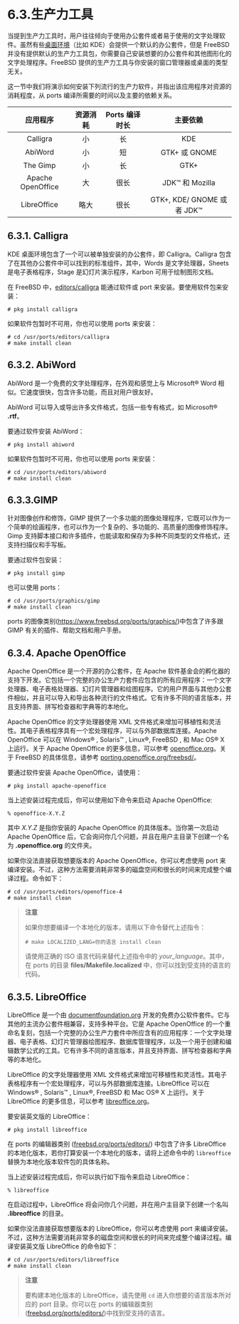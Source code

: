 # 6.3.生产力工具

当提到生产力工具时，用户往往倾向于使用办公套件或者易于使用的文字处理软件。虽然有些[桌面环境](https://docs.freebsd.org/en/books/handbook/book/#x11-wm)（比如 KDE）会提供一个默认的办公套件，但是 FreeBSD 并没有提供默认的生产力工具包，你需要自己安装想要的办公套件和其他图形化的文字处理程序。FreeBSD 提供的生产力工具与你安装的窗口管理器或桌面的类型无关。

这一节中我们将演示如何安装下列流行的生产力软件，并指出该应用程序对资源的消耗程度，从 ports 编译所需要的时间以及主要的依赖关系。

|        应用程序       | 资源消耗 | Ports 编译时长 |           主要依赖           |
| :---------------: | :--: | :--------: | :----------------------: |
|      Calligra     |   小  |      长     |            KDE           |
|      AbiWord      |   小  |      短     |       GTK+ 或 GNOME       |
|      The Gimp     |   小  |      长     |           GTK+           |
| Apache OpenOffice |   大  |     很长    |      JDK™ 和 Mozilla      |
|    LibreOffice    |  略大 |     很长    | GTK+, KDE/ GNOME 或者 JDK™ |

## 6.3.1. Calligra

KDE 桌面环境包含了一个可以被单独安装的办公套件，即 Calligra。Calligra 包含了在其他办公套件中可以找到的标准组件，其中，Words 是文字处理器，Sheets 是电子表格程序，Stage 是幻灯片演示程序，Karbon 可用于绘制图形文档。

在 FreeBSD 中，[editors/calligra](https://cgit.freebsd.org/ports/tree/editors/calligra/pkg-descr) 能通过软件或 port 来安装。要使用软件包来安装：

```
# pkg install calligra
```

如果软件包暂时不可用，你也可以使用 ports 来安装：

```
# cd /usr/ports/editors/calligra
# make install clean
```

## 6.3.2. AbiWord

AbiWord 是一个免费的文字处理程序，在外观和感觉上与 Microsoft® Word 相似。它速度很快，包含许多功能，而且对用户很友好。

AbiWord 可以导入或导出许多文件格式，包括一些专有格式，如 Microsoft® **.rtf**。

要通过软件安装 AbiWord：

```
# pkg install abiword
```

如果软件包暂时不可用，你也可以使用 ports 来安装：

```
# cd /usr/ports/editors/abiword
# make install clean
```

## 6.3.3.GIMP

针对图像创作和修饰，GIMP 提供了一个多功能的图像处理程序，它既可以作为一个简单的绘画程序，也可以作为一个复杂的、多功能的、高质量的图像修饰程序。Gimp 支持脚本接口和许多插件，也能读取和保存为多种不同类型的文件格式，还支持扫描仪和手写板。

要通过软件包安装：

```
# pkg install gimp
```

也可以使用 ports：

```
# cd /usr/ports/graphics/gimp
# make install clean
```

ports 的图像类别(<https://www.freebsd.org/ports/graphics/>)中包含了许多跟 GIMP 有关的插件、帮助文档和用户手册。

## 6.3.4. Apache OpenOffice

Apache OpenOffice 是一个开源的办公套件，在 Apache 软件基金会的孵化器的支持下开发。它包括一个完整的办公生产力套件应包含的所有应用程序：一个文字处理器、电子表格处理器、幻灯片管理器和绘图程序。它的用户界面与其他办公套件相似，并且可以导入和导出各种流行的文件格式。它有许多不同的语言版本，并且支持界面、拼写检查器和字典等的本地化。

Apache OpenOffice 的文字处理器使用 XML 文件格式来增加可移植性和灵活性。其电子表格程序具有一个宏处理程序，可以与外部数据库连接。Apache OpenOffice 可以在 Windows® , Solaris™ , Linux®, FreeBSD , 和 Mac OS® X 上运行。关于 Apache OpenOffice 的更多信息，可以参考 [openoffice.org](http://openoffice.org/)。关于 FreeBSD 的具体信息，请参考 [porting.openoffice.org/freebsd/](http://porting.openoffice.org/freebsd/)。

要通过软件安装 Apache OpenOffice，请使用：

```
# pkg install apache-openoffice
```

当上述安装过程完成后，你可以使用如下命令来启动 Apache OpenOffice:

```
% openoffice-X.Y.Z
```

其中 *X.Y.Z* 是指你安装的 Apache OpenOffice 的具体版本。当你第一次启动 Apache OpenOffice 后，它会询问你几个问题，并且在用户主目录下创建一个名为 **.openoffice.org** 的文件夹。

如果你没法直接获取想要版本的 Apache OpenOffice，你可以考虑使用 port 来编译安装。不过，这种方法需要消耗非常多的磁盘空间和很长的时间来完成整个编译过程。命令如下：

```
# cd /usr/ports/editors/openoffice-4
# make install clean
```

> **注意**
>
> 如果你想要编译一个本地化的版本，请用以下命令替代上述指令：
>
> ```
> # make LOCALIZED_LANG=你的语言 install clean
> ```
>
>请使用正确的 ISO 语言代码来替代上述指令中的 *your_language*。其中，在 ports 的目录 **files/Makefile.localized** 中，你可以找到受支持的语言的代码。
>

## 6.3.5. LibreOffice

LibreOffice 是一个由 [documentfoundation.org](http://www.documentfoundation.org/) 开发的免费办公软件套件。它与其他的主流办公套件相兼容，支持多种平台。它是 Apache OpenOffice 的一个重命名复刻，包括一个完整的办公生产力套件中所应含有的应用程序：一个文字处理器、电子表格、幻灯片管理器绘图程序、数据库管理程序，以及一个用于创建和编辑数学公式的工具。它有许多不同的语言版本，并且支持界面、拼写检查器和字典等的本地化。

LibreOffice 的文字处理器使用 XML 文件格式来增加可移植性和灵活性。其电子表格程序有一个宏处理程序，可以与外部数据库连接。LibreOffice 可以在 Windows® , Solaris™ , Linux®, FreeBSD 和 Mac OS® X 上运行。关于 LibreOffice 的更多信息，可以参考 [libreoffice.org](http://www.libreoffice.org/)。

要安装英文版的 LibreOffice：

```
# pkg install libreoffice
```

在 ports 的编辑器类别 ([freebsd.org/ports/editors/](https://www.freebsd.org/ports/editors/)) 中包含了许多 LibreOffice 的本地化版本，若你打算安装一个本地化的版本，请将上述命令中的 `libreoffice` 替换为本地化版本软件包的具体名称。

当上述安装过程完成后，你可以执行如下指令来启动 LibreOffice：

```
% libreoffice
```

在启动过程中，LibreOffice 将会问你几个问题，并在用户主目录下创建一个名叫 **.libreoffice** 的目录。

如果你没法直接获取想要版本的 LibreOffice，你可以考虑使用 port 来编译安装。不过，这种方法需要消耗非常多的磁盘空间和很长的时间来完成整个编译过程。编译安装英文版 LibreOffice 的命令如下：

```
# cd /usr/ports/editors/libreoffice
# make install clean
```

> **注意**
>
> 要构建本地化版本的 LibreOffice，请先使用 `cd` 进入你想要的语言版本所对应的 port 目录。你可以在 ports 的编辑器类别([freebsd.org/ports/editors/](https://www.freebsd.org/ports/editors/))中找到受支持的语言。
